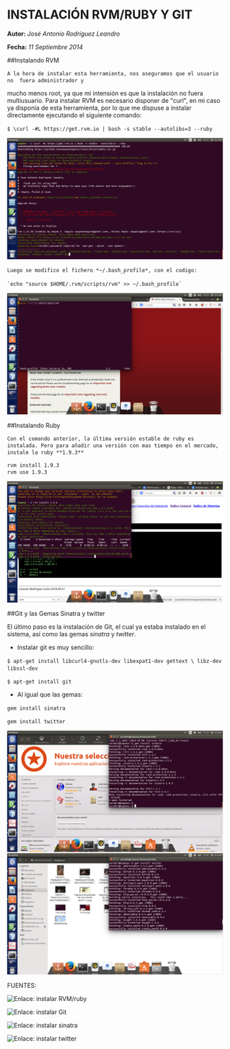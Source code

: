 INSTALACIÓN RVM/RUBY Y GIT
==========================

**Autor:** *José Antonio Rodríguez Leandro*  

**Fecha:** *11 Septiembre 2014*

##Instalando RVM


	A la hora de instalar esta herramienta, nos aseguramos que el usuario no  fuera administrador y 
mucho menos root, ya que mi intensión es que la instalación no fuera multiusuario. 
Para instalar RVM es necesario disponer de "curl", en mi caso ya disponía de esta herramienta, por lo que me dispuse a instalar directamente ejecutando el siguiente comando:

`$ \curl -#L https://get.rvm.io | bash -s stable --autolibs=3 --ruby`

![Imagen, instalando RVM](img/rvm1.png?raw=true "Instalando RVM")

	Luego se modifico el fichero *~/.bash_profile*, con el codigo:
	
	`echo "source $HOME/.rvm/scripts/rvm" >> ~/.bash_profile`

![Imagen, archivo .bash_profile](img/rvm3.png?raw=true "Modificando bash_profile")

##Instalando Ruby
 

	Con el comando anterior, la última versión estable de ruby es instalada. Pero para añadir una versión con mas tiempo en el mercado, instale la ruby **1.9.3**

```
rvm install 1.9.3
rvm use 1.9.3 
```
![Imagen, instalando Ruby](img/rvm4.png?raw=true "Instalando Ruby")


##Git y las Gemas Sinatra y twitter
 

El último paso es la instalación de Git, el cual ya estaba instalado en el sistema, así como las gemas *sinatra* y *twitter*.

* Instalar git es muy sencillo:

 `$ apt-get install libcurl4-gnutls-dev libexpat1-dev gettext \ libz-dev libssl-dev`
 
 `$ apt-get install git`

* Al igual que las gemas:

 `gem install sinatra`
 
 `gem install twitter`

![Imagen, instalando Sinatra](img/rvm7.png?raw=true "Instalando Sinatra")
![Imagen, instalando twitter](img/rvm8.png?raw=true "Instalando twitter")

	
FUENTES:

![Enlace: instalar RVM/ruby](http://rvm.io/rvm/install "Instalar RVM/ruby")

![Enlace: instalar Git](http://git-scm.com/book/es/Empezando-Instalando-Git "Instalar Git")

![Enlace: instalar sinatra](https://rubygems.org/gems/sinatra "Instalar sinatra")

![Enlace: instalar twitter](https://rubygems.org/gems/twitter "Instalar twitter")






